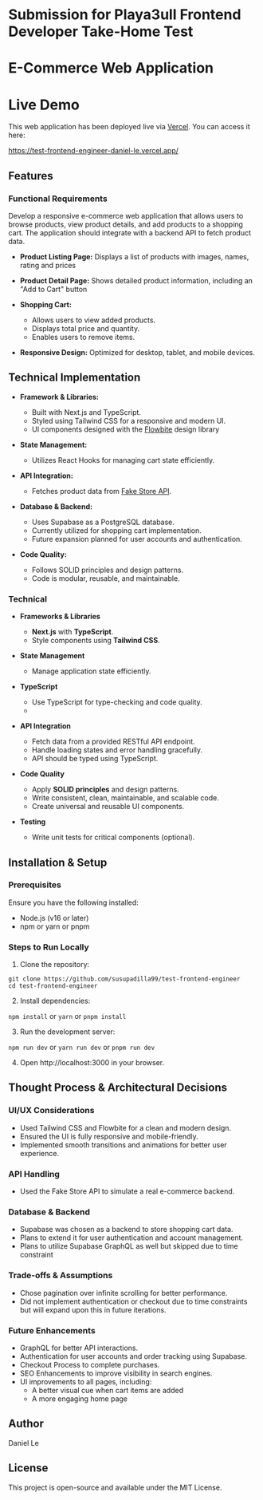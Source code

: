 # Submission for Playa3ull Frontend Developer Take-Home Test
# E-Commerce Web Application

# Live Demo

This web application has been deployed live via [Vercel](https://vercel.com/). You can access it here:

https://test-frontend-engineer-daniel-le.vercel.app/

## Features 

### Functional Requirements

Develop a responsive e-commerce web application that allows users to browse products, view product details, and add products to a shopping cart.
The application should integrate with a backend API to fetch product data.

- **Product Listing Page:** Displays a list of products with images, names, rating and prices

- **Product Detail Page:** Shows detailed product information, including an "Add to Cart" button

- **Shopping Cart:**
    - Allows users to view added products.
    - Displays total price and quantity.
    - Enables users to remove items.

- **Responsive Design:** Optimized for desktop, tablet, and mobile devices.

## Technical Implementation

- **Framework & Libraries:**
    - Built with Next.js and TypeScript.
    - Styled using Tailwind CSS for a responsive and modern UI.
    - UI components designed with the [Flowbite](https://flowbite.com/) design library

- **State Management:**
    - Utilizes React Hooks for managing cart state efficiently.

- **API Integration:**
    - Fetches product data from [Fake Store API](https://fakestoreapi.com/).

- **Database & Backend:**
    - Uses Supabase as a PostgreSQL database.
    - Currently utilized for shopping cart implementation.
    - Future expansion planned for user accounts and authentication.

- **Code Quality:**
    - Follows SOLID principles and design patterns.
    - Code is modular, reusable, and maintainable.

### Technical

- **Frameworks & Libraries**
    - **Next.js** with **TypeScript**.
    - Style components using **Tailwind CSS**.

- **State Management**
    - Manage application state efficiently.

- **TypeScript**
    - Use TypeScript for type-checking and code quality.
    - 
- **API Integration**
    - Fetch data from a provided RESTful API endpoint.
    - Handle loading states and error handling gracefully.
    - API should be typed using TypeScript.

- **Code Quality**
    - Apply **SOLID principles** and design patterns.
    - Write consistent, clean, maintainable, and scalable code.
    - Create universal and reusable UI components.

- **Testing**
    - Write unit tests for critical components (optional).


## Installation & Setup

### Prerequisites

Ensure you have the following installed:
- Node.js (v16 or later)
- npm or yarn or pnpm

### Steps to Run Locally

1. Clone the repository:

```
git clone https://github.com/susupadilla99/test-frontend-engineer
cd test-frontend-engineer
```

2. Install dependencies:

```npm install``` or ```yarn``` or ```pnpm install```

3. Run the development server:

```npm run dev``` or ```yarn run dev``` or ```pnpm run dev```

4. Open http://localhost:3000 in your browser.

## Thought Process & Architectural Decisions

### UI/UX Considerations

- Used Tailwind CSS and Flowbite for a clean and modern design.
- Ensured the UI is fully responsive and mobile-friendly.
- Implemented smooth transitions and animations for better user experience.

### API Handling

- Used the Fake Store API to simulate a real e-commerce backend.

### Database & Backend

- Supabase was chosen as a backend to store shopping cart data.
- Plans to extend it for user authentication and account management.
- Plans to utilize Supabase GraphQL as well but skipped due to time constraint

### Trade-offs & Assumptions

- Chose pagination over infinite scrolling for better performance.
- Did not implement authentication or checkout due to time constraints but will expand upon this in future iterations.

### Future Enhancements

- GraphQL for better API interactions.
- Authentication for user accounts and order tracking using Supabase.
- Checkout Process to complete purchases.
- SEO Enhancements to improve visibility in search engines.
- UI improvements to all pages, including:
    - A better visual cue when cart items are added
    - A more engaging home page

## Author

Daniel Le

## License

This project is open-source and available under the MIT License.
